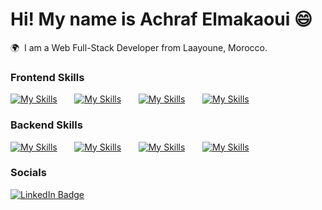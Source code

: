 Hi! My name is Achraf Elmakaoui 😄
========================================================================================================================================

🌍  I am a Web Full-Stack Developer from Laayoune, Morocco.
<br/>

### Frontend Skills

[![My Skills](https://skillicons.dev/icons?i=html,css,bootstrap)](https://skillicons.dev) &nbsp;&nbsp;&nbsp;&nbsp;&nbsp; [![My Skills](https://skillicons.dev/icons?i=js,ts)](https://skillicons.dev) &nbsp;&nbsp;&nbsp;&nbsp;&nbsp; [![My Skills](https://skillicons.dev/icons?i=react,redux,next)](https://skillicons.dev) &nbsp;&nbsp;&nbsp;&nbsp;&nbsp; [![My Skills](https://skillicons.dev/icons?i=nodejs,vite)](https://skillicons.dev)
<br/>

### Backend Skills

[![My Skills](https://skillicons.dev/icons?i=php,laravel)](https://skillicons.dev) &nbsp;&nbsp;&nbsp;&nbsp;&nbsp; [![My Skills](https://skillicons.dev/icons?i=express,mongodb)](https://skillicons.dev) &nbsp;&nbsp;&nbsp;&nbsp;&nbsp; [![My Skills](https://skillicons.dev/icons?i=mysql)](https://skillicons.dev) &nbsp;&nbsp;&nbsp;&nbsp;&nbsp; [![My Skills](https://skillicons.dev/icons?i=python)](https://skillicons.dev)
<br/>

### Socials

<div id="badges">
  <a href="https://www.linkedin.com/in/achraf-el-makaoui-851969242/">
    <img src="https://img.shields.io/badge/LinkedIn-blue?style=for-the-badge&logo=linkedin&logoColor=white" alt="LinkedIn Badge"/>
  </a>
</div>

